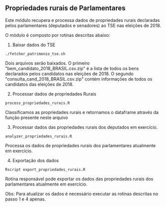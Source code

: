 ## Propriedades rurais de Parlamentares

Este módulo recupera e processa dados de propriedades rurais declaradas pelos parlamentares (deputados e senadores) ao TSE nas eleições de 2018.

O módulo é composto por rotinas descritas abaixo:

1. Baixar dados do TSE
```
./fetcher_patrimonio_tse.sh
```

Dois arquivos serão baixados. O primeiro "bem_candidato_2018_BRASIL.csv.zip" é a lista de todos os bens declarados pelos candidatos nas eleições de 2018. O segundo "consulta_cand_2018_BRASIL.csv.zip" contém informações de todos os candidatos das eleições de 2018.

2. Processar dados de propriedades Rurais
```
process_propriedades_rurais.R
```

Classificamos as propriedades rurais e retornamos o dataframe através da função presente neste arquivo

3. Processar dados das propriedades rurais dos deputados em exercício.

```
analyzer_propriedades_rurais.R
```

Processa os dados de propriedades rurais dos parlamentares atualmente em exercício.

4. Exportação dos dados

```
Rscript export_propriedades_rurais.R
```

Rotina responsável pode exportar os dados das propriedades rurais dos parlamentares atualmente em exercício.


Obs: Para atualizar os dados é necessário executar as rotinas descritas no passo 1 e 4 apenas.

